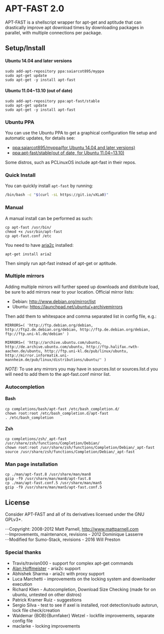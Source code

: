 <!---
APT-FAST v2.0 - Add a parallel download manager to APT-GET
Faster APT-GET Installs, Updates and Upgrades using APT-FAST shellscript.

https://medium.com/will-preston/faster-apt-get-installs-updates-and-upgrades-using-apt-fast-script-971a3a97f388#.oorvdah99

Copyright: 2008-2012 Matt Parnell, http://www.mattparnell.com
Improvements, maintenance, revisions - 2012 Dominique Lasserre
Modified for Sumo-Stack, revisions - 2016 Will Preston

You may distribute this file under the terms of the GNU General
Public License as published by the Free Software Foundation; either
version 3 of the License, or (at your option) any later version.
-->

APT-FAST 2.0
============
APT-FAST is a shellscript wrapper for apt-get and aptitude that can drastically improve apt download times by downloading packages in parallel, with multiple connections per package.

Setup/Install
-------------

#### Ubuntu 14.04 and later versions

```
sudo add-apt-repository ppa:saiarcot895/myppa
sudo apt-get update
sudo apt-get -y install apt-fast
```

#### Ubuntu 11.04~13.10 (out of date)

```
sudo add-apt-repository ppa:apt-fast/stable
sudo apt-get update
sudo apt-get -y install apt-fast
```

### Ubuntu PPA ###
You can use the Ubuntu PPA to get a graphical configuration file setup and automatic updates, for details see:

* [ppa:saiarcot895/myppa(for Ubuntu 14.04 and later versions)](https://launchpad.net/~saiarcot895/+archive/ubuntu/myppa)
* [ppa:apt-fast/stable(out of date, for Ubuntu 11.04~13.10)](https://code.launchpad.net/~apt-fast/+archive/stable)

Some distros, such as PCLinuxOS include apt-fast in their repos.

### Quick Install ###
You can quickly install `apt-fast` by running:

```bash
/bin/bash -c "$(curl -sL https://git.io/vXLa0)"
```

### Manual ###
A manual install can be performed as such:

    cp apt-fast /usr/bin/
    chmod +x /usr/bin/apt-fast
    cp apt-fast.conf /etc

You need to have [aria2c](http://aria2.sourceforge.net/) installed:

    apt-get install aria2

Then simply run apt-fast instead of apt-get or aptitude.

### Multiple mirrors ###
Adding multiple mirrors will further speed up downloads and distribute load, be sure to add mirrors near to your location.
Official mirror lists:

* Debian: http://www.debian.org/mirror/list
* Ubuntu: https://launchpad.net/ubuntu/+archivemirrors

Then add them to whitespace and comma separated list in config file, e.g.:

```
MIRRORS=( 'http://ftp.debian.org/debian, http://ftp2.de.debian.org/debian, http://ftp.de.debian.org/debian, ftp://ftp.uni-kl.de/debian' )
```

```
MIRRORS=( 'http://archive.ubuntu.com/ubuntu, http://de.archive.ubuntu.com/ubuntu, http://ftp.halifax.rwth-aachen.de/ubuntu, http://ftp.uni-kl.de/pub/linux/ubuntu, http://mirror.informatik.uni-mannheim.de/pub/linux/distributions/ubuntu/' )
```

*NOTE:* To use any mirrors you may have in sources.list or sources.list.d you will need to add them to the apt-fast.conf mirror list.

### Autocompletion ###
#### Bash ####
    cp completions/bash/apt-fast /etc/bash_completion.d/
    chown root:root /etc/bash_completion.d/apt-fast
    . /etc/bash_completion

#### Zsh ####
    cp completions/zsh/_apt-fast /usr/share/zsh/functions/Completion/Debian/
    chown root:root /usr/share/zsh/functions/Completion/Debian/_apt-fast
    source /usr/share/zsh/functions/Completion/Debian/_apt-fast

### Man page installation ###
    cp ./man/apt-fast.8 /usr/share/man/man8
    gzip -f9 /usr/share/man/man8/apt-fast.8
    cp ./man/apt-fast.conf.5 /usr/share/man/man5
    gzip -f9 /usr/share/man/man5/apt-fast.conf.5

License
-------
Consider APT-FAST and all of its derivatives licensed under the GNU GPLv3+.

⋅⋅⋅Copyright: 2008-2012 Matt Parnell, http://www.mattparnell.com
⋅⋅⋅Improvements, maintenance, revisions - 2012 Dominique Lasserre
⋅⋅⋅Modified for Sumo-Stack, revisions - 2016 Will Preston


### Special thanks

 * Travis/travisn000 - support for complex apt-get commands
 * [Alan Hoffmeister](https://github.com/alanhoff) - aria2c support
 * Abhishek Sharma - aria2c with proxy support
 * Luca Marchetti - improvements on the locking system and downloader execution
 * Richard Klien - Autocompletion, Download Size Checking (made for on ubuntu, untested on other distros)
 * Patrick Kramer Ruiz - suggestions
 * Sergio Silva - test to see if axel is installed, root detection/sudo autorun, lock file check/creation
 * Waldemar {BOB}{Burnfaker} Wetzel - lockfile improvements, separate config file
 * maclarke - locking improvements
